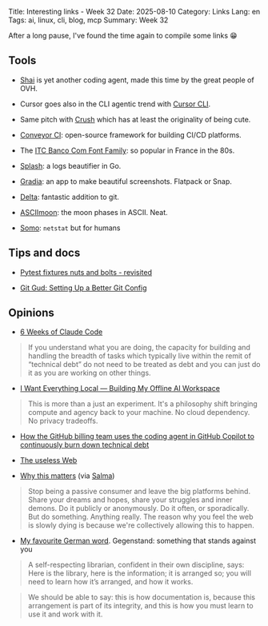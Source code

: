 Title: Interesting links - Week 32
Date: 2025-08-10
Category: Links
Lang: en
Tags: ai, linux, cli, blog, mcp
Summary: Week 32

After a long pause, I've found the time again to compile some links 😁

## Tools

* [Shai](https://github.com/ovh/shai) is yet another coding agent, made this time by the great people of OVH.

* Cursor goes also in the CLI agentic trend with [Cursor CLI](https://cursor.com/cli).

* Same pitch with [Crush](https://github.com/charmbracelet/crush) which has at least the originality of being cute.

* [Conveyor CI](https://github.com/open-ug/conveyor): open-source framework for building CI/CD platforms.

* The [ITC Banco Com Font Family](https://font.download/font/itc-banco-com): so popular in France in the 80s.

* [Splash](https://github.com/joshi4/splash): a logs beautifier in Go.

* [Gradia](https://github.com/AlexanderVanhee/Gradia): an app to make beautiful screenshots. Flatpack or Snap.

* [Delta](https://github.com/dandavison/delta): fantastic addition to git.

* [ASCIImoon](https://asciimoon.com/): the moon phases in ASCII. Neat.

* [Somo](https://github.com/theopfr/somo): `netstat` but for humans

## Tips and docs

* [Pytest fixtures nuts and bolts - revisited](https://pythontest.com/pytest-fixtures-nuts-bolts-revisited/)

* [Git Gud: Setting Up a Better Git Config](https://micahkepe.com/blog/gitconfig/)

## Opinions

* [6 Weeks of Claude Code](https://blog.puzzmo.com/posts/2025/07/30/six-weeks-of-claude-code/)

> If you understand what you are doing, the capacity for building and handling the breadth of tasks which typically live within the remit of “technical debt” do not need to be treated as debt and you can just do it as you are working on other things.

* [I Want Everything Local — Building My Offline AI Workspace](https://instavm.io/blog/building-my-offline-ai-workspace)

> This is more than a just an experiment. It's a philosophy shift bringing compute and agency back to your machine. No cloud dependency. No privacy tradeoffs.

* [How the GitHub billing team uses the coding agent in GitHub Copilot to continuously burn down technical debt](https://github.blog/ai-and-ml/github-copilot/how-the-github-billing-team-uses-the-coding-agent-in-github-copilot-to-continuously-burn-down-technical-debt/)

* [The useless Web](https://theuselessweb.com/)

* [Why this matters](https://manuelmoreale.com/why-this-matters) (via [Salma](https://whitep4nth3r.com/))

> Stop being a passive consumer and leave the big platforms behind. Share your dreams and hopes, share your struggles and inner demons. Do it publicly or anonymously. Do it often, or sporadically. But do something. Anything really. The reason why you feel the web is slowly dying is because we're collectively allowing this to happen.

* [My favourite German word](https://vurt.org/articles/my-favourite-german-word/). Gegenstand: something that stands against you

> A self-respecting librarian, confident in their own discipline, says: Here is the library, here is the information; it is arranged so; you will need to learn how it’s arranged, and how it works.

> We should be able to say: this is how documentation is, because this arrangement is part of its integrity, and this is how you must learn to use it and work with it.
